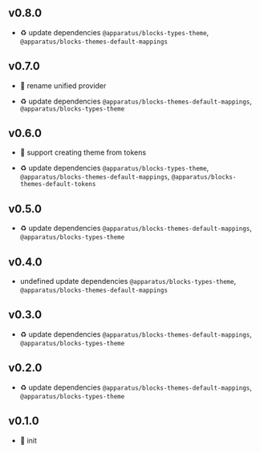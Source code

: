 ## v0.8.0

* ♻️ update dependencies `@apparatus/blocks-types-theme`, `@apparatus/blocks-themes-default-mappings`

## v0.7.0

* 🐞 rename unified provider

* ♻️ update dependencies `@apparatus/blocks-themes-default-mappings`, `@apparatus/blocks-types-theme`

## v0.6.0

* 🌱 support creating theme from tokens

* ♻️ update dependencies `@apparatus/blocks-types-theme`, `@apparatus/blocks-themes-default-mappings`, `@apparatus/blocks-themes-default-tokens`

## v0.5.0

* ♻️ update dependencies `@apparatus/blocks-themes-default-mappings`, `@apparatus/blocks-types-theme`

## v0.4.0

* undefined update dependencies `@apparatus/blocks-types-theme`, `@apparatus/blocks-themes-default-mappings`

## v0.3.0

* ♻️ update dependencies `@apparatus/blocks-themes-default-mappings`, `@apparatus/blocks-types-theme`

## v0.2.0

* ♻️ update dependencies `@apparatus/blocks-themes-default-mappings`, `@apparatus/blocks-types-theme`

## v0.1.0

* 🐣 init
